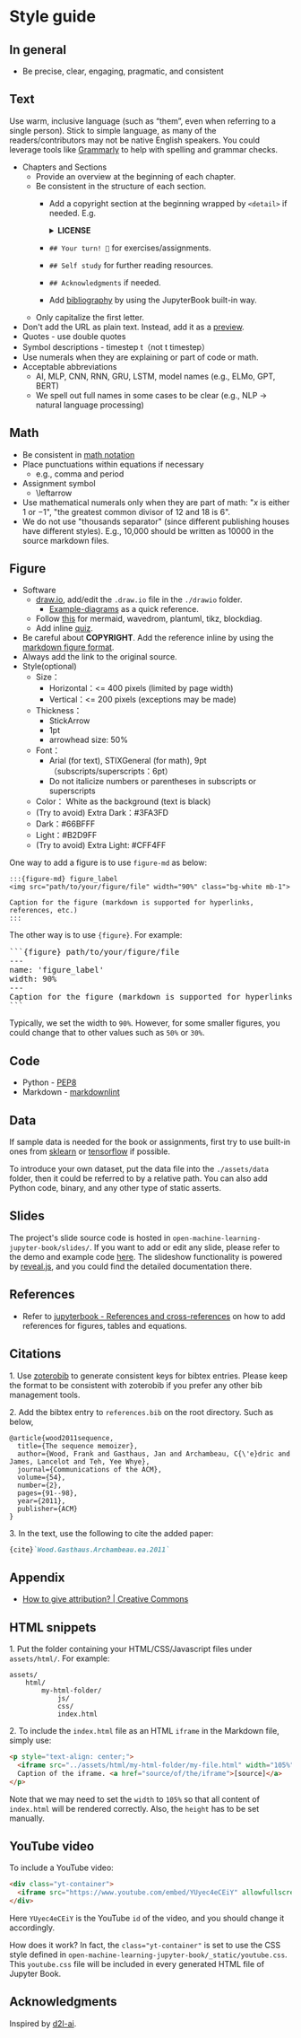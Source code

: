 # Style guide

## In general

* Be precise, clear, engaging, pragmatic, and consistent

## Text

Use warm, inclusive language (such as “them”, even when referring to a single person). Stick to simple language, as many of the readers/contributors may not be native English speakers. You could leverage tools like [Grammarly](https://app.grammarly.com/) to help with spelling and grammar checks.

* Chapters and Sections
  * Provide an overview at the beginning of each chapter.
  * Be consistent in the structure of each section.
    * Add a copyright section at the beginning wrapped by `<detail>` if needed. E.g. <details>
      <summary><b>LICENSE</b></summary>

      MIT License

      ...
      </details>
    * `## Your turn! 🚀` for exercises/assignments.
    * `## Self study` for further reading resources.
    * `## Acknowledgments` if needed.
    * Add [bibliography](https://jupyterbook.org/en/stable/reference/cheatsheet.html?highlight=docname%20in%20docnames#citations) by using the JupyterBook built-in way.
  * Only capitalize the first letter.
* Don't add the URL as plain text. Instead, add it as a [preview](https://link-previews.stephanbogner.de/).
* Quotes - use double quotes
* Symbol descriptions - timestep t（not t timestep）
* Use numerals when they are explaining or part of code or math.
* Acceptable abbreviations
  * AI, MLP, CNN, RNN, GRU, LSTM, model names (e.g., ELMo, GPT, BERT)
  * We spell out full names in some cases to be clear (e.g., NLP -> natural language processing)

## Math

* Be consistent in [math notation](./NOTATION.md)
* Place punctuations within equations if necessary
  * e.g., comma and period
* Assignment symbol
  * \leftarrow
* Use mathematical numerals only when they are part of math: "$x$ is either $1$ or $-1$", "the greatest common divisor of $12$ and $18$ is $6$".
* We do not use "thousands separator" (since different publishing houses have different styles). E.g., 10,000 should be written as 10000 in the source markdown files.

## Figure

* Software
  * [draw.io](https://app.diagrams.net/), add/edit the `.draw.io` file in the `./drawio` folder.
    * [Example-diagrams](https://www.diagrams.net/example-diagrams) as a quick reference.
  * Follow [this](https://opencomputinglab.github.io/SubjectMatterNotebooks/diagram/overview.html) for mermaid, wavedrom, plantuml, tikz, blockdiag.
  * Add inline [quiz](https://github.com/bonartm/quizdown-js).
* Be careful about **COPYRIGHT**. Add the reference inline by using the [markdown figure format](https://jupyterbook.org/en/stable/content/figures.html#markdown-figures).
* Always add the link to the original source.
* Style(optional)
  * Size：
    * Horizontal：<= 400 pixels  (limited by page width)
    * Vertical：<= 200 pixels (exceptions may be made)
  * Thickness：
    * StickArrow
    * 1pt
    * arrowhead size: 50%
  * Font：
    * Arial (for text), STIXGeneral (for math), 9pt（subscripts/superscripts：6pt）
    * Do not italicize numbers or parentheses in subscripts or superscripts
  * Color：
White as the background (text is black)
  * (Try to avoid) Extra Dark：#3FA3FD
  * Dark：#66BFFF
  * Light：#B2D9FF
  * (Try to avoid) Extra Light: #CFF4FF

One way to add a figure is to use `figure-md` as below:

```text
:::{figure-md} figure_label
<img src="path/to/your/figure/file" width="90%" class="bg-white mb-1">

Caption for the figure (markdown is supported for hyperlinks, references, etc.)
:::
```

The other way is to use `{figure}`. For example:

<pre>
```{figure} path/to/your/figure/file
---
name: 'figure_label'
width: 90%
---
Caption for the figure (markdown is supported for hyperlinks, references, etc.)
```
</pre>

Typically, we set the width to `90%`. However, for some smaller figures, you could change that to other values such as `50%` or `30%`.

## Code

* Python - [PEP8](https://www.python.org/dev/peps/pep-0008/)
* Markdown - [markdownlint](https://github.com/DavidAnson/markdownlint)

## Data

If sample data is needed for the book or assignments, first try to use built-in ones from [sklearn](https://scikit-learn.org/stable/datasets.html) or [tensorflow](https://www.tensorflow.org/datasets) if possible.

To introduce your own dataset, put the data file into the `./assets/data` folder, then it could be referred to by a relative path. You can also add Python code, binary, and any other type of static asserts.

## Slides

The project's slide source code is hosted in `open-machine-learning-jupyter-book/slides/`. If you want to add or edit any slide, please refer to the demo and example code [here](https://github.com/damianavila/RISE). The slideshow functionality is powered by [reveal.js](https://revealjs.com/), and you could find the detailed documentation there.

## References

* Refer to [jupyterbook - References and cross-references](https://jupyterbook.org/en/stable/content/references.html) on how to add references for figures, tables and equations.

## Citations

1\. Use [zoterobib](https://zbib.org/) to generate consistent keys for bibtex entries. Please keep the format to be consistent with zoterobib if you prefer any other bib management tools.

2\. Add the bibtex entry to `references.bib` on the root directory. Such as below,

```bibtext
@article{wood2011sequence,
  title={The sequence memoizer},
  author={Wood, Frank and Gasthaus, Jan and Archambeau, C{\'e}dric and James, Lancelot and Teh, Yee Whye},
  journal={Communications of the ACM},
  volume={54},
  number={2},
  pages={91--98},
  year={2011},
  publisher={ACM}
}
```

3\. In the text, use the following to cite the added paper:

```markdown
{cite}`Wood.Gasthaus.Archambeau.ea.2011`
```

## Appendix

* [How to give attribution? | Creative Commons](https://creativecommons.org/use-remix/attribution/)

## HTML snippets

1\. Put the folder containing your HTML/CSS/Javascript files under `assets/html/`. For example:

```output
assets/
    html/
        my-html-folder/
            js/      
            css/
            index.html
```

2\. To include the `index.html` file as an HTML `iframe` in the Markdown file, simply use:

```html
<p style="text-align: center;">
  <iframe src="../assets/html/my-html-folder/my-file.html" width="105%" height="700px;" style="border:none;"></iframe>
  Caption of the iframe. <a href="source/of/the/iframe">[source]</a>
</p>
```

Note that we may need to set the `width` to `105%` so that all content of `index.html` will be rendered correctly. Also, the `height` has to be set manually.

## YouTube video

To include a YouTube video:

```html
<div class="yt-container">
  <iframe src="https://www.youtube.com/embed/YUyec4eCEiY" allowfullscreen></iframe>
</div>
```

Here `YUyec4eCEiY` is the YouTube `id` of the video, and you should change it accordingly.

How does it work? In fact, the `class="yt-container"` is set to use the CSS style defined in `open-machine-learning-jupyter-book/_static/youtube.css`. This `youtube.css` file will be included in every generated HTML file of Jupyter Book.

## Acknowledgments

Inspired by [d2l-ai](https://github.com/d2l-ai/).
